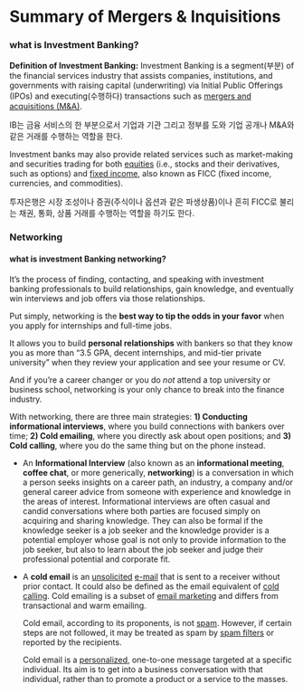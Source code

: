 # Summary of Mergers & Inquisitions

### what is Investment Banking? 

**Definition of Investment Banking:** Investment Banking is a segment(부분) of the financial services industry that assists companies, institutions, and governments with raising capital (underwriting) via Initial Public Offerings (IPOs) and executing(수행하다) transactions such as [mergers and acquisitions (M&A)](https://mergersandinquisitions.com/ma-investment-banking/). 

IB는 금융 서비스의 한 부분으로서 기업과 기관 그리고 정부를 도와 기업 공개나 M&A와 같은 거래를 수행하는 역할을 한다. 

Investment banks may also provide related services such as market-making and securities trading for both [equities](https://mergersandinquisitions.com/equity-trading/) (i.e., stocks and their derivatives, such as options) and [fixed income](https://mergersandinquisitions.com/fixed-income-trading/), also known as FICC (fixed income, currencies, and commodities).

투자은행은 시장 조성이나 증권(주식이나 옵션과 같은 파생상품)이나 흔히 FICC로 불리는 채권, 통화, 상품 거래를 수행하는 역할을 하기도 한다. 



### Networking

#### what is investment Banking networking? 

It’s the process of finding, contacting, and speaking with investment banking professionals to build relationships, gain knowledge, and eventually win interviews and job offers via those relationships.

Put simply, networking is the **best way to tip the odds in your favor** when you apply for internships and full-time jobs.

It allows you to build **personal relationships** with bankers so that they know you as more than “3.5 GPA, decent internships, and mid-tier private university” when they review your application and see your resume or CV.

And if you’re a career changer or you do *not* attend a top university or business school, networking is your only chance to break into the finance industry.

With networking, there are three main strategies: **1) Conducting informational interviews**, where you build connections with bankers over time; **2) Cold emailing**, where you directly ask about open positions; and **3) Cold calling**, where you do the same thing but on the phone instead.

* An **Informational Interview** (also known as an **informational meeting**, **coffee chat**, or more generically, **networking**) is a conversation in which a person seeks insights on a career path, an industry, a company and/or general career advice from someone with experience and knowledge in the areas of interest. Informational interviews are often casual and candid conversations where both parties are focused simply on acquiring and sharing knowledge. They can also be formal if the knowledge seeker is a job seeker and the knowledge provider is a potential employer whose goal is not only to provide information to the job seeker, but also to learn about the job seeker and judge their professional potential and corporate fit.

* A **cold email** is an [unsolicited](https://en.wikipedia.org/wiki/Unsolicited_electronic_communications) [e-mail](https://en.wikipedia.org/wiki/E-mail) that is sent to a receiver without prior contact. It could also be defined as the email equivalent of [cold calling](https://en.wikipedia.org/wiki/Cold_calling). Cold emailing is a subset of [email marketing](https://en.wikipedia.org/wiki/Email_marketing) and differs from transactional and warm emailing.

  Cold email, according to its proponents, is not [spam](https://en.wikipedia.org/wiki/Spamming). However, if certain steps are not followed, it may be treated as spam by [spam filters](https://en.wikipedia.org/wiki/Email_filtering) or reported by the recipients.

  Cold email is a [personalized](https://en.wikipedia.org/wiki/Targeted_advertising), one-to-one message targeted at a specific individual. Its aim is to get into a business conversation with that individual, rather than to promote a product or a service to the masses.